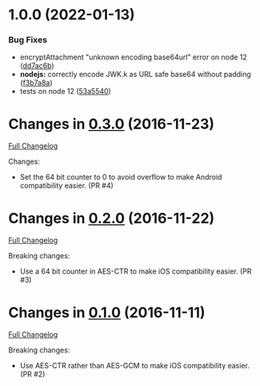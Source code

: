 # 1.0.0 (2022-01-13)


### Bug Fixes

* encryptAttachment "unknown encoding base64url" error on node 12 ([dd7ac6b](https://github.com/matrix-org/matrix-encrypt-attachment/commit/dd7ac6b5d43525a31a3e9f94cb98777600d69489))
* **nodejs:** correctly encode JWK.k as URL safe base64 without padding ([f3b7a8a](https://github.com/matrix-org/matrix-encrypt-attachment/commit/f3b7a8a1c3633868ed24318c81546c3e52571602))
* tests on node 12 ([53a5540](https://github.com/matrix-org/matrix-encrypt-attachment/commit/53a55400426df0cdd0a21f6f04bf309a3a88cf89))

Changes in [0.3.0](https://github.com/matrix-org/browser-encrypt-attachment/releases/tag/v0.3.0) (2016-11-23)
===================================================================================================
[Full Changelog](https://github.com/matrix-org/browser-encrypt-attachment/compare/v0.2.0...v0.3.0)

Changes:

 * Set the 64 bit counter to 0 to avoid overflow to make Android compatibility easier. (PR #4)

Changes in [0.2.0](https://github.com/matrix-org/browser-encrypt-attachment/releases/tag/v0.2.0) (2016-11-22)
===================================================================================================
[Full Changelog](https://github.com/matrix-org/browser-encrypt-attachment/compare/v0.1.0...v0.2.0)

Breaking changes:

 * Use a 64 bit counter in AES-CTR to make iOS compatibility easier. (PR #3)

Changes in [0.1.0](https://github.com/matrix-org/browser-encrypt-attachment/releases/tag/v0.1.0) (2016-11-11)
===================================================================================================
[Full Changelog](https://github.com/matrix-org/browser-encrypt-attachment/compare/v0.0.0...v0.1.0)

Breaking changes:

 * Use AES-CTR rather than AES-GCM to make iOS compatibility easier. (PR #2)
